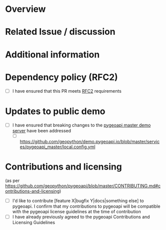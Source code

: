 # Overview

# Related Issue / discussion

<!--

Is there an existing Issue that this PR addresses?  Does this PR need a new Issue?

Non-trivial PRs are best put forth initially as an Issue so that there can be
discussion and consensus before a PR is put forth.

-->

# Additional information

# Dependency policy (RFC2)

- [ ] I have ensured that this PR meets [RFC2](https://pygeoapi.io/development/rfc/2) requirements

# Updates to public demo

- [ ] I have ensured that breaking changes to the [pygeoapi master demo server](https://github.com/geopython/demo.pygeoapi.io) have been addressed
  - [ ] https://github.com/geopython/demo.pygeoapi.io/blob/master/services/pygeoapi_master/local.config.yml

# Contributions and licensing

(as per https://github.com/geopython/pygeoapi/blob/master/CONTRIBUTING.md#contributions-and-licensing)

- [ ] I'd like to contribute [feature X|bugfix Y|docs|something else] to pygeoapi. I confirm that my contributions to pygeoapi will be compatible with the pygeoapi license guidelines at the time of contribution
- [ ] I have already previously agreed to the pygeoapi Contributions and Licensing Guidelines
